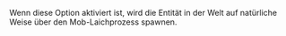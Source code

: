 Wenn diese Option aktiviert ist, wird die Entität in der Welt auf natürliche Weise über den Mob-Laichprozess spawnen.